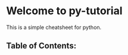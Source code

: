 # Welcome to py-tutorial

This is a simple cheatsheet for python. 


## Table of Contents:
```{tableofcontents}
```
